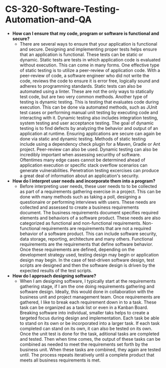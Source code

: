 # CS-320-Software-Testing-Automation-and-QA
+ **How can I ensure that my code, program or software is functional and secure?**
  + There are several ways to ensure that your application is functional and secure. Designing and implementing proper tests helps ensure that an application is functional. These tests can be static or dynamic. Static tests are tests in which application code is evaluated without execution. This can come in many forms. One effective type of static testing is to utilize a peer-review of application code. With a peer-review of code, a software engineer who did not write the code, reviews the code to ensure it is error free, logically sound and adheres to programming standards. Static tests can also be automated using a linter. These are not the only ways to statically test code, but are two very common methods. Another type of testing is dynamic testing. This is testing that evaluates code during execution. This can be done via automated methods, such as JUnit test cases or performing manual unit testing by executing code and interacting with it. Dynamic testing also includes integration testing, system testing and user acceptance testing. The goal of dynamic testing is to find defects by analyzing the behavior and output of an application at runtime. Ensuring applications are secure can again be done via static and dynamic testing. Methods of static testing include using a dependency check plugin for a Maven, Gradle or Ant project. Peer-review can also be used. Dynamic testing can also be incredibly important when assessing securithy of software. Oftentimes many edge cases cannot be determined ahead of application execution or specific stack overflow scenarios can generate vulnerabilities. Penetration testing excercises can produce a great deal of information about an application's security.
+ **How do I interpret user needs and incorporate them into a program?**
  + Before interpreting user needs, these user needs to to be collected as part of a requirements gathering exercise in a project. This can be done with many methods such as taking a poll, designing a questionaire or performing interviews with users. These needs are collected and assessed to create a business requirements document. The business requirements document specifies required elements and behaviors of a software product. These needs are also categorized as functional and non-functional requirements. Non-functional requirements are requirements that are not a required behavior of a software product. This can include software security, data storage, reporting, architecture and many others. Functional requirements are the requirements that define software behavior. Once these requirements are defined, depending on the development strategy used, testing design may begin or application design may begin. In the case of test-driven software design, test scripts are designed and then the software design is driven by the expected results of the test scripts.
+ **How do I approach designing software?**
  + When I am designing software, I typically start at the requirements gathering stage, if I am the one doing requirements gathering and software design. Ideally, this would done in collaboration with the business unit and project management team. Once requirements are gathered, I like to break each requirement down in to a task. These task can be organized as a task list or even in a Kanban Board. Breaking software into individual, smaller taks helps to create a targeted focus during design and implementation. Each task be able to stand on its own or be incorporated into a larger task. If each task completed can stand on its own, it can also be tested on its own. Once the unit test is done for the task, aditional tasks are completed and tested. Then when time comes, the output of these tasks can be combined as needed to meet the requirements set forth by the business unit. When these tasks are combined, they again are tested until. The process repeats iteratively until a complete product that meets all business requirements is met.

